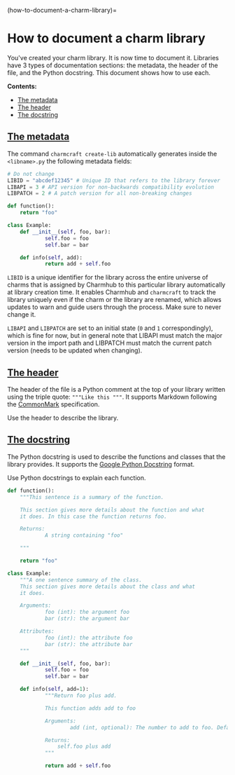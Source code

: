 (how-to-document-a-charm-library)=
# How to document a charm library

<!-- This doc uses content from https://discourse.charmhub.io/t/document-your-library/4422 , removing all content already covered in other docs and focusing just on the documentation part. It supersedes said doc.-->

You've created your charm library. It is now time to document it. Libraries have 3 types of documentation sections: the metadata, the header of the file, and the Python docstring. This document shows how to use each.

**Contents:**

- [The metadata](#heading--the-metadata) 
- [The header](#heading--the-header)
- [The docstring](#heading--the-docstring)


<a href="#heading--the-metadata"><h2 id="heading--the-metadata">The metadata</h2></a>

The command `charmcraft create-lib` automatically generates inside the `<libname>.py`  the following metadata fields:

```python
# Do not change
LIBID = "abcdef12345" # Unique ID that refers to the library forever
LIBAPI = 3 # API version for non-backwards compatibility evolution
LIBPATCH = 2 # A patch version for all non-breaking changes

def function():
	return "foo"

class Example:
	def __init__(self, foo, bar):
    		self.foo = foo
    		self.bar = bar

	def info(self, add):
    		return add + self.foo 
```

`LIBID` is a unique identifier for the library across the entire universe of charms that is assigned by Charmhub to this particular library automatically at library creation time.  It enables Charmhub and `charmcraft` to track the library uniquely even if the charm or the library are renamed, which allows updates to warn and guide users through the process. Make sure to never change it.

`LIBAPI` and `LIBPATCH` are set to an initial state (`0` and `1` correspondingly), which is fine for now, but in general note that LIBAPI must match the major version in the import path and LIBPATCH must match the current patch version (needs to be updated when changing).

<a href="#heading--the-header"><h2 id="heading--the-header">The header</h2></a>

The header of the file is a Python comment at the top of your library written using the triple quote:  `"""Like this """`. It supports Markdown following the [CommonMark](https://commonmark.org/) specification.

Use the header to describe the library.

<!--I DON'T UNDERSTAND HOW THIS FITS WITH THE ABOVE. THERE ARE NO TRIPLE QUOTES IN THE EXAMPLE BELOW.
Describe this class by adding a section at the top of the library:

```
 # My library

This library was made as while following **a tutorial**.

You can find more information on {ref}`the Charmhub website <5784md>`).
```

Note that the section supports markdown.
-->


<a href="#heading--the-docstring"><h2 id="heading--the-docstring">The docstring</h2></a>


The Python docstring is used to describe the functions and classes that the library provides. It supports the [Google Python Docstring](https://github.com/google/styleguide/blob/gh-pages/pyguide.md#38-comments-and-docstrings) format.

Use Python docstrings to explain each function.

``` python
def function():
	"""This sentence is a summary of the function.

	This section gives more details about the function and what
	it does. In this case the function returns foo.

	Returns:
    		A string containing "foo"

 	"""

	return "foo"

class Example:
	"""A one sentence summary of the class.
	This section gives more details about the class and what
	it does.

	Arguments:
    		foo (int): the argument foo
    		bar (str): the argument bar

	Attributes:
    		foo (int): the attribute foo
    		bar (str): the attribute bar
	"""

	def __init__(self, foo, bar):
    		self.foo = foo
    		self.bar = bar

	def info(self, add=1):
        	"""Return foo plus add.

        	This function adds add to foo 

        	Arguments:
            	    add (int, optional): The number to add to foo. Defaults to 1.

        	Returns:
               	self.foo plus add
        	"""

    		return add + self.foo
```
